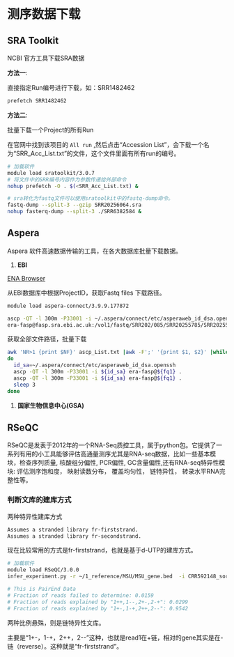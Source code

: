 # 测序数据下载

## SRA Toolkit

NCBI 官方工具下载SRA数据

**方法一**:

直接指定Run编号进行下载，如：SRR1482462

```bash
prefetch SRR1482462
```

**方法二**:

批量下载一个Project的所有Run

在官网中找到该项目的 `All run` ,然后点击“Accession List”，会下载一个名为“SRR_Acc_List.txt”的文件，这个文件里面有所有run的编号。

```bash
# 加载软件
module load sratoolkit/3.0.7
# 将文件中的SRR编号内容作为参数传递给外部命令
nohup prefetch -O . $(<SRR_Acc_List.txt) &

# sra转化为fastq文件可以使用sratoolkit中的fastq-dump命令。
fastq-dump --split-3 --gzip SRR20256064.sra
nohup fasterq-dump --split-3 ./SRR6382584 &
```

## Aspera

Aspera 软件高速数据传输的工具，在各大数据库批量下载数据。

1. **EBI**

[ENA Browser](https://www.ebi.ac.uk/ena/browser/search)

从EBI数据库中根据ProjectID，获取Fastq files 下载路径。

```bash
module load aspera-connect/3.9.9.177872

ascp -QT -l 300m -P33001 -i ~/.aspera/connect/etc/asperaweb_id_dsa.openssh \
era-fasp@fasp.sra.ebi.ac.uk:/vol1/fastq/SRR202/085/SRR20255785/SRR20255785_1.fastq.gz
```

获取全部文件路径，批量下载

```bash
awk 'NR>1 {print $NF}' ascp_List.txt |awk -F';' '{print $1, $2}' |while read fq1 fq2
do
  id_sa=~/.aspera/connect/etc/asperaweb_id_dsa.openssh
  ascp -QT -l 300m -P33001 -i ${id_sa} era-fasp@${fq1} .
  ascp -QT -l 300m -P33001 -i ${id_sa} era-fasp@${fq1} .
  sleep 3
done
```

1. **国家生物信息中心(GSA)**

## RSeQC

RSeQC是发表于2012年的一个RNA-Seq质控工具，属于python包。它提供了一系列有用的小工具能够评估高通量测序尤其是RNA-seq数据，比如一些基本模块，检查序列质量, 核酸组分偏性, PCR偏性, GC含量偏性,还有RNA-seq特异性模块: 评估测序饱和度， 映射读数分布， 覆盖均匀性， 链特异性， 转录水平RNA完整性等。

### 判断文库的建库方式

两种特异性建库方式

```bash
Assumes a stranded library fr-firststrand.
Assumes a stranded library fr-secondstrand.
```

现在比较常用的方式是fr-firststrand，也就是基于d-UTP的建库方式。

```bash
# 加载软件
module load RSeQC/3.0.0
infer_experiment.py -r ~/1_reference/MSU/MSU_gene.bed  -i CRR592148_sorted.bam

# This is PairEnd Data
# Fraction of reads failed to determine: 0.0159
# Fraction of reads explained by "1++,1--,2+-,2-+": 0.0299
# Fraction of reads explained by "1+-,1-+,2++,2--": 0.9542
```

两种比例悬殊，则是链特异性文库。

主要是“1+-，1-+，2++，2--”这种，也就是read1在+链，相对的gene其实是在-链（reverse）。这种就是“fr-firststrand”。